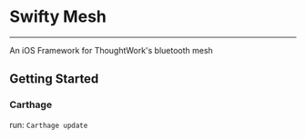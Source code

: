 # Swifty Mesh
----
An iOS Framework for ThoughtWork's bluetooth mesh

## Getting Started

### Carthage 
run: `Carthage update`
